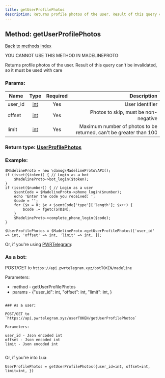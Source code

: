 ```yaml
---
title: getUserProfilePhotos
description: Returns profile photos of the user. Result of this query can't be invalidated, so it must be used with care
---
```

## Method: getUserProfilePhotos  
[Back to methods index](index.md)


YOU CANNOT USE THIS METHOD IN MADELINEPROTO


Returns profile photos of the user. Result of this query can't be invalidated, so it must be used with care

### Params:

| Name     |    Type       | Required | Description |
|----------|:-------------:|:--------:|------------:|
|user\_id|[int](../types/int.md) | Yes|User identifier|
|offset|[int](../types/int.md) | Yes|Photos to skip, must be non-negative|
|limit|[int](../types/int.md) | Yes|Maximum number of photos to be returned, can't be greater than 100|


### Return type: [UserProfilePhotos](../types/UserProfilePhotos.md)

### Example:


```
$MadelineProto = new \danog\MadelineProto\API();
if (isset($token)) { // Login as a bot
    $MadelineProto->bot_login($token);
}
if (isset($number)) { // Login as a user
    $sentCode = $MadelineProto->phone_login($number);
    echo 'Enter the code you received: ';
    $code = '';
    for ($x = 0; $x < $sentCode['type']['length']; $x++) {
        $code .= fgetc(STDIN);
    }
    $MadelineProto->complete_phone_login($code);
}

$UserProfilePhotos = $MadelineProto->getUserProfilePhotos(['user_id' => int, 'offset' => int, 'limit' => int, ]);
```

Or, if you're using [PWRTelegram](https://pwrtelegram.xyz):

### As a bot:

POST/GET to `https://api.pwrtelegram.xyz/botTOKEN/madeline`

Parameters:

* method - getUserProfilePhotos
* params - {"user_id": int, "offset": int, "limit": int, }

```

### As a user:

POST/GET to `https://api.pwrtelegram.xyz/userTOKEN/getUserProfilePhotos`

Parameters:

user_id - Json encoded int
offset - Json encoded int
limit - Json encoded int


```

Or, if you're into Lua:

```
UserProfilePhotos = getUserProfilePhotos({user_id=int, offset=int, limit=int, })
```


